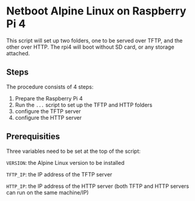 # Netboot Alpine Linux on Raspberry Pi 4
This script will set up two folders, one to be served over TFTP, and the other over HTTP. The rpi4 will boot without SD card, or any storage attached.

## Steps
The procedure consists of 4 steps:
1. Prepare the Raspberry Pi 4
2. Run the `...` script to set up the TFTP and HTTP folders
3. configure the TFTP server
4. configure the HTTP server

## Prerequisities
Three variables need to be set at the top of the script:

`VERSION`: the Alpine Linux version to be installed

`TFTP_IP`: the IP address of the TFTP server

`HTTP_IP`: the IP address of the HTTP server (both TFTP and HTTP servers can run on the same machine/IP)
